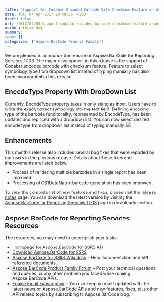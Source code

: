 ```yaml
---
title: 'Support For Codabar Encoded Barcode With Checksum Feature in Aspose.BarCode for SSRS 17.03'
date: Tue, 04 Apr 2017 20:48:56 +0000
draft: false
url: /2017/04/04/support-codabar-encoded-barcode-checksum-feature-aspose.barcode-ssrs-17.03/
author: Ikram Haq
summary: ''
tags: []
categories: ['Aspose.BarCode Product Family']
---
```


We are pleased to announce the release of Aspose.BarCode for Reporting Services 17.03. The major development in this release is the support of Codabar encoded barcode with checksum feature. Feature to select symbology type from dropdown list instead of typing manually has also been incorporated in this release.

## EncodeType Property With DropDown List

Currently, EncodeType property takes in only string as input. Users have to write the exact/correct symbology into the text field. Defining encoding type of the barcode funcitonality, represented by EncodeType, has been updated and replaced with a dropdown list. You can now select desired encode type from dropdown list instead of typing manually. ![](http://blog.aspose.com/wp-content/uploads/sites/2/2017/04/encodeTypeDropDown-300x205.png)

## Enhancements

This month’s release also includes several bug fixes that were reported by our users in the previous release. Details about these fixes and improvements are listed below.

*   Process of rendering multiple barcodes in a single report has been improved.
*   Processing of GS1DataMatrix barcode generation has been improved.

To view the complete list of new features and fixes, please visit the [release notes][1] page. You can download the latest version by visiting the [Aspose.BarCode for Reporting Services 17.03][2] page in downloads section.

## Aspose.BarCode for Reporting Services Resources

The resources, you may need to accomplish your tasks:

*   [Homepage for Aspose.BarCode for SSRS API][3]
*   [Download Aspose.BarCode for SSRS][4]
*   [Aspose.BarCode for SSRS Wiki docs][5] – Help documentation and API reference documents.
*   [Aspose.BarCode Product Family Forum][6] – Post your technical questions and queries, or any other problem you faced while running Aspose.BarCode APIs.
*   [Enable Email Subscription][7] – You can keep yourself updated with the latest news on Aspose.BarCode APIs and new features, fixes, plus other API related topics by subscribing to Aspose.BarCode blog.




[1]: https://docs.aspose.com/display/barcodereportingservices/Aspose.BarCode+for+Reporting+Services+17.03+Release+Notes
[2]: http://www.aspose.com/downloads/barcode/reportingservices
[3]: https://www.aspose.com/products/barcode/reporting-services
[4]: https://downloads.aspose.com/barcode/reportingservices
[5]: https://docs.aspose.com/display/barcodereportingservices/Home
[6]: https://forum.aspose.com/c/barcode
[7]: https://blog.aspose.com/category/aspose-products/aspose-barcode-product-family/




